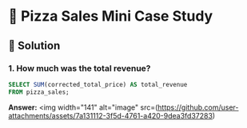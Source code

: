 # 🍕 Pizza Sales Mini Case Study

## 📌 Solution

### 1. How much was the total revenue?

````sql
SELECT SUM(corrected_total_price) AS total_revenue 
FROM pizza_sales;
````
**Answer:**
<img width="141" alt="image" src=(https://github.com/user-attachments/assets/7a131112-3f5d-4761-a420-9dea3fd37283)



